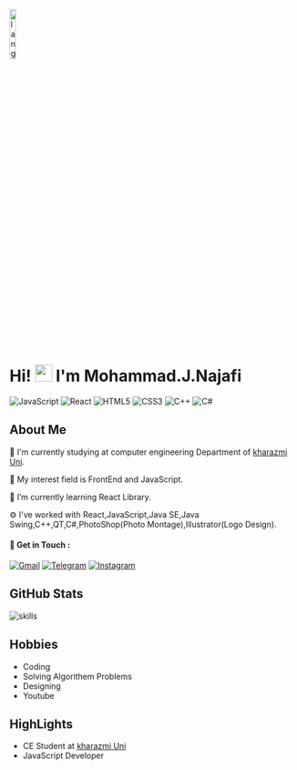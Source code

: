 <p align="left"><img width=15%" src="https://github.com/alansmathew/alansmathew/raw/master/lang.gif" alt="lang image here" /></p>

# Hi! <img src="https://media.giphy.com/media/hvRJCLFzcasrR4ia7z/giphy.gif" width="30px"> I'm Mohammad.J.Najafi 
![JavaScript](https://img.shields.io/badge/JavaScript-Expert-yellow)
![React](https://img.shields.io/badge/React-Intermediate-green)
![HTML5](https://img.shields.io/badge/HTML5-Expert-orange)
![CSS3](https://img.shields.io/badge/CSS3-Expert-blue)
![C++](https://img.shields.io/badge/C%2B%2B-Intermediate-lightgrey)
![C#](https://img.shields.io/badge/C%23-Intermediate-red)
  
   ## About Me
  
 🔭 I'm currently studying at computer engineering Department of [kharazmi Uni](https://khu.ac.ir).
  
 💙 My interest field is FrontEnd and JavaScript.
 
  🌱 I’m currently learning React Library.
  
  ⚙️ I've worked with React,JavaScript,Java SE,Java Swing,C++,QT,C#,PhotoShop(Photo Montage),Illustrator(Logo Design).
 
 #### 💬 Get in Touch :
  
  [![Gmail](https://img.shields.io/badge/Gmail-D14836?style=for-the-badge&logo=gmail&logoColor=white)](mailto:mjjnn81@gmail.com)
  [![Telegram](https://img.shields.io/badge/Telegram-2CA5E0?style=for-the-badge&logo=telegram&logoColor=white)](https://t.me/MJNDE)
  [![Instagram](https://img.shields.io/badge/Instagram-E4405F?style=for-the-badge&logo=instagram&logoColor=white)](https://instagram.com/mjjnn81)
  ## GitHub Stats
  ![skills](https://github-readme-stats.vercel.app/api?username=mjn81&show_icons=true&hide_border=true)
  ## Hobbies
  - Coding
  - Solving Algorithem Problems
  - Designing
  - Youtube
  
  
  ## HighLights
 - CE Student at [kharazmi Uni](https://khu.ac.ir)
 - JavaScript Developer
 
 
